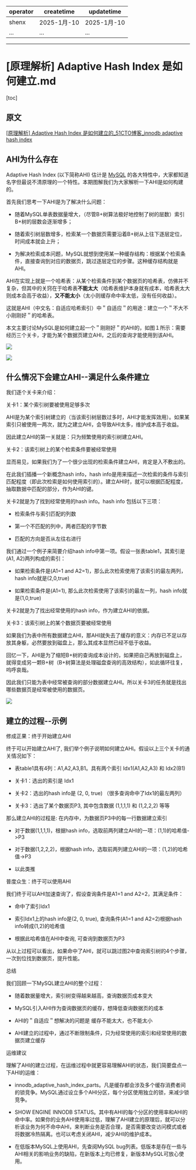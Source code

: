 | operator | createtime | updatetime |
| ---- | ---- | ---- |
| shenx | 2025-1月-10 | 2025-1月-10  |
| ... | ... | ... |
---
# [原理解析] Adaptive Hash Index 是如何建立.md

[toc]

## 原文
[[原理解析] Adaptive Hash Index 是如何建立的_51CTO博客_innodb adaptive hash index](https://blog.51cto.com/imysql/3200900) 


## AHI为什么存在
 Adaptive Hash Index (以下简称AHI) 估计是 [MySQL](https://rk.51cto.com/download?cateId=3&cid=&tid=&source=&utm_source=blog#MySQL) 的各大特性中，大家都知道名字但最说不清原理的一个特性。本期图解我们为大家解析一下AHI是如何构建的。

首先我们思考一下AHI是为了解决什么问题：

*   随着MySQL单表数据量增大，（尽管B+树算法极好地控制了树的层数）索引B+树的层数会逐渐增多；
    
*   随着索引树层数增多，检索某一个数据页需要沿着B+树从上往下逐层定位，时间成本就会上升；
    
*   为解决检索成本问题，MySQL就想到使用某一种缓存结构：根据某个检索条件，直接查询到对应的数据页，跳过逐层定位的步骤。这种缓存结构就是AHI。
    

AHI在实现上就是一个哈希表：从某个检索条件到某个数据页的哈希表，仿佛并不复杂，但其中的关窍在于哈希表**不能太大**（哈希表维护本身就有成本，哈希表太大则成本会高于收益），**又不能太小**（太小则缓存命中率太低，没有任何收益）。

这就是AHI（中文名：自适应哈希索引）中＂自适应＂的用途：建立一个＂不大不小刚刚好＂的哈希表。

本文主要讨论MySQL是如何建立起一个＂刚刚好＂的AHI的，如图１所示：需要经历三个关卡，才能为某个数据页建立AHI，之后的查询才能使用到该AHI。

![](https://github.com/13679269754/shenxiang-log/blob/main/image-cubox/2025-1-10%2017-22-02/d2552176-3245-4d09-a455-9e4fe3aa9de7.webp?raw=true)

![](https://github.com/13679269754/shenxiang-log/blob/main/image-cubox/2025-1-10%2017-22-02/9457acf5-0872-4bc1-9644-31646ff178db.webp?raw=true)


## 什么情况下会建立AHI--满足什么条件建立
我们逐个关卡来介绍：

关卡1：某个索引树要被使用足够多次

AHI是为某个索引树建立的（当该索引树层数过多时，AHI才能发挥效用）。如果某索引只被使用一两次，就为之建立AHI，会导致AHI太多，维护成本高于收益。

因此建立AHI的第一关就是：只为频繁使用的索引树建立AHI。

关卡2：该索引树上的某个检索条件要被经常使用

显而易见，如果我们为了一个很少出现的检索条件建立AHI，肯定是入不敷出的。

在此我们插播一个新概念hash info，hash info是用来描述一次检索的条件与索引匹配程度（即此次检索是如何使用索引的）。建立AHI时，就可以根据匹配程度，抽取数据中匹配的部分，作为AHI的键。

关卡2就是为了找到经常使用的hash info。hash info 包括以下三项：

*   检索条件与索引匹配的列数
    
*   第一个不匹配的列中，两者匹配的字节数
    
*   匹配的方向是否从左往右进行
    

我们通过一个例子来简要介绍hash info中第一项。假设一张表table1，其索引是(A1, A2)两列构成的索引：

*   如果检索条件是(A1=1 and A2=1)，那么此次检索使用了该索引的最左两列，hash info就是(2,0,true)
    
*   如果检索条件是(A1=1), 那么此次检索使用了该索引的最左一列，hash info就是(1,0,true)
    

关卡2就是为了找出经常使用的hash info，作为建立AHI的依据。

关卡3：该索引树上的某个数据页要被经常使用

如果我们为表中所有数据建立AHI，那AHI就失去了缓存的意义：内存已不足以存放其身躯，必然要放到磁盘上，那么其成本显然已经不低于收益。

回忆一下，AHI是为了缩短B+树的查询成本设计的，如果把自己再放到磁盘上，就得变成另一颗B+树（B+树算法是处理磁盘查询的高效结构），如此循环往复，呜呼哀哉。

因此我们只能为表中经常被查询的部分数据建立AHI。所以关卡3的任务就是找出哪些数据页是经常被使用的数据页。

![](https://github.com/13679269754/shenxiang-log/blob/main/image-cubox/2025-1-10%2017-22-02/500a9eeb-2e78-4660-95e6-ce907af1296a.webp?raw=true)

## 建立的过程--示例

修成正果：终于开始建立AHI

终于可以开始建立AHI了, 我们举个例子说明如何建立AHI。假设以上三个关卡的通关情况如下：

*   表table1具有4列：A1,A2,A3,B1。具有两个索引 Idx1(A1,A2,A3) 和 Idx2(B1)
    
*   关卡1：选出的索引是 Idx1
    
*   关卡2：选出的hash info是 (2, 0, true) （很多查询命中了Idx1的最左两列）
    
*   关卡3：选出了某个数据页P3, 其中包含数据 (1,1,1,1) 和 (1,2,2,2) 等等
    

那么建立AHI的过程是: 在内存中，为数据页P3中的每一行数据建立索引

*   对于数据(1,1,1,1)，根据hash info，选取前两列建立AHI的一项：(1,1)的哈希值->P3
    
*   对于数据(1,2,2,2)，根据hash info，选取前两列建立AHI的一项：(1,2)的哈希值->P3
    
*   以此类推
    

普度众生：终于可以使用AHI

我们终于可以AHI加速查询了，假设查询条件是A1=1 and A2=2，其满足条件：

*   命中了索引Idx1
    
*   索引Idx1上的hash info是(2, 0, true), 查询条件(A1=1 and A2=2)根据hash info转成(1,2)的哈希值
    
*   根据此哈希值在AHI中查询, 可查询到数据页为P3
    

从以上过程可以看出，如果命中了AHI，就可以跳过图2中查询索引树的4个步骤，一次到位找到数据页，提升性能。

总结

我们回顾一下MySQL建立AHI的整个过程：

*   随着数据量增大，索引树变得越来越高，查询数据页成本变大
    
*   MySQL引入AHI作为查询数据页的缓存，想降低查询数据页的成本
    
*   AHI的＂自适应＂想解决的问题是 缓存不能太大，也不能太小
    
*   AHI建立的过程中，通过不断限制条件，只为经常使用的索引和经常使用的数据页建立缓存
    

运维建议

理解了AHI的建立过程，在运维过程中就更容易理解AHI的状态，我们简要盘点一下AHI的运维：

*   innodb\_adaptive\_hash\_index\_parts。凡是缓存都会涉及多个缓存消费者间的锁竞争。MySQL通过设立多个AHI分区，每个分区使用独立的锁，来减少锁竞争。
    
*   SHOW ENGINE INNODB STATUS。其中有AHI的每个分区的使用率和AHI的命中率。如果你的业务AHI使用率过低，理解了AHI建立的原理后，就可以分析该业务为何不命中AHI，来判断业务是否合理，是否需要改变访问模式或者将数据冷热隔离。也可以考虑关闭AHI，减少AHI的维护成本。
    
*   在低版本MySQL上使用AHI，先查阅MySQL bug列表。低版本是存在一些与AHI相关的影响业务的缺陷，在新版本上均已修复，新版本MySQL可放心使用。
    